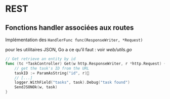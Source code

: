<!-- .slide: class="with-code" -->

# REST

## Fonctions handler associées aux routes

Implémentation des `HandlerFunc func(ResponseWriter, *Request)`

pour les utilitaires JSON, Go a ce qu’il faut : voir _web/utils.go_

```go
// Get retrieve an entity by id
func (tc *TaskController) Get(w http.ResponseWriter, r *http.Request) {
    // get the task's ID from the URL
    taskID := ParamAsString("id", r)
    // [...]
    logger.WithField("tasks", task).Debug("task found")
    SendJSONOk(w, task)
}
```

<!-- .element: class="big-code" -->
